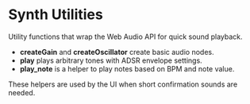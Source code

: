 # Synth Utilities

Utility functions that wrap the Web Audio API for quick sound playback.

- **createGain** and **createOscillator** create basic audio nodes.
- **play** plays arbitrary tones with ADSR envelope settings.
- **play_note** is a helper to play notes based on BPM and note value.

These helpers are used by the UI when short confirmation sounds are needed.
